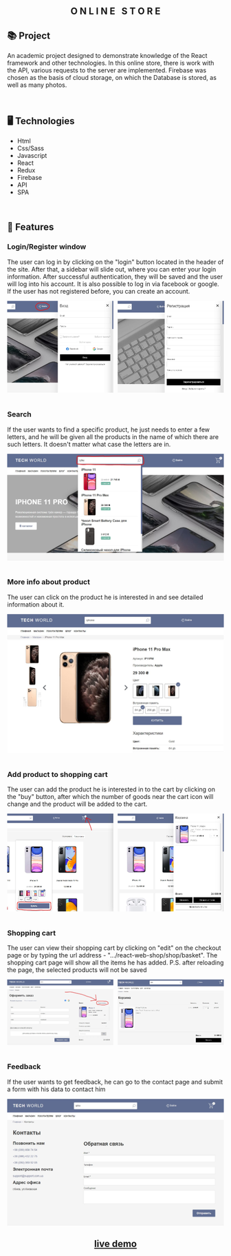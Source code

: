 <div align="center">
    <h2> O N L I N E &nbsp; S T O R E </h2>
</div>

## 📚 Project

<p>An academic project designed to demonstrate knowledge of the React framework and other technologies. In this online store, there is work with the API, various requests to the server are implemented. Firebase was chosen as the basis of cloud storage, on which the Database is stored, as well as many photos.</p>

<br>

## 🖥 Technologies

- Html
- Css/Sass
- Javascript
- React
- Redux
- Firebase
- API
- SPA

<br>

## 🚀 Features

<h3>Login/Register window</h3>
<p>The user can log in by clicking on the "login" button located in the header of the site. After that, a sidebar will slide out, where you can enter your login information. After successful authentication, they will be saved and the user will log into his account. It is also possible to log in via facebook or google. If the user has not registered before, you can create an account.</p>
<div style="display: flex; justify-content: space-between;">
    <img src ="./.github/Login.jpg" width = "49%">
    <img src ="./.github/Register.jpg" width ="49%">
</div>

<br/>

<h3>Search</h3>
<p>If the user wants to find a specific product, he just needs to enter a few letters, and he will be given all the products in the name of which there are such letters. It doesn't matter what case the letters are in.</p>
<div style="display: flex; justify-content: space-between;">
    <img src ="./.github/Search.jpg" width = "100%">
</div>

<br/>

<h3>More info about product</h3>
<p>The user can click on the product he is interested in and see detailed information about it.</p>
<div style="display: flex; justify-content: space-between;">
    <img src ="./.github/Info-Product.jpg" width = "100%">
</div>

<br/>

<h3>Add product to shopping cart</h3>
<p>The user can add the product he is interested in to the cart by clicking on the "buy" button, after which the number of goods near the cart icon will change and the product will be added to the cart.</p>
<div style="display: flex; justify-content: space-between;">
    <img src ="./.github/Buy-Product.jpg" width = "49%">
    <img src ="./.github/Basket.jpg" width = "49%">
</div>

<br/>

<h3>Shopping cart</h3>
<p>The user can view their shopping cart by clicking on "edit" on the checkout page or by typing the url address - ".../react-web-shop/shop/basket". The shopping cart page will show all the items he has added.
P.S. after reloading the page, the selected products will not be saved</p>
<div style="display: flex; justify-content: space-between;">
    <img src ="./.github/Order-Page.jpg" width = "49%">
    <img src ="./.github/Basket-Page.jpg" width = "49%">
</div>

<br/>

<h3>Feedback</h3>
<p>If the user wants to get feedback, he can go to the contact page and submit a form with his data to contact him</p>
<div style="display: flex; justify-content: space-between;">
    <img src ="./.github/Feedback.jpg" width = "100%">
</div>

<h2 align="center">
    <a href="https://g-nik1ta.github.io/react-web-shop/">live demo</a>
</h2>